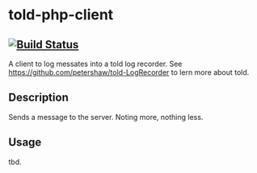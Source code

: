 told-php-client
==========
[![Build Status](https://travis-ci.org/petershaw/told-php-client.png?branch=0.0.1)](https://travis-ci.org/petershaw/told-php-client)
---

 A client to log messates into a told log recorder.
 See <https://github.com/petershaw/told-LogRecorder> to lern more about told.

Description
----------
Sends a message to the server. Noting more, nothing less.

Usage
---------

tbd.
